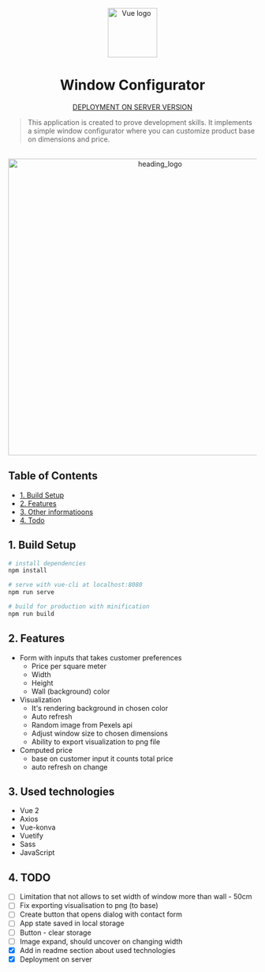 <p align="center"><a href="https://vuejs.org" target="_blank" rel="noopener noreferrer"><img width="100" src="https://vuejs.org/images/logo.png" alt="Vue logo"></a></p>
<h1 align="center" id="heading">Window Configurator</h1>
<p align="center"><a href="http://window.server475561.nazwa.pl/" target="_blank">DEPLOYMENT ON SERVER VERSION</a></p>

> This application is created to prove development skills. It implements a simple window configurator where you can customize product base on dimensions and price.

<p align="center">
  <br>
  <img alt="heading_logo" src="https://i.ibb.co/R6RvBvd/274728408-680107833427640-4031198912208846499-n.png" width="600" />
</p>

## Table of Contents
* [1. Build Setup](#1-build-setup)
* [2. Features](#2-features)
* [3. Other informatioons](#3-other-information)
* [4. Todo](#4-todo)

## 1. Build Setup

``` bash
# install dependencies
npm install

# serve with vue-cli at localhost:8080
npm run serve

# build for production with minification
npm run build

```

## 2. Features

- Form with inputs that takes customer preferences
  - Price per square meter
  - Width
  - Height
  - Wall (background) color
- Visualization
  - It's rendering background in chosen color
  - Auto refresh
  - Random image from Pexels api
  - Adjust window size to chosen dimensions
  - Ability to export visualization to png file
- Computed price 
    - base on customer input it counts total price
    - auto refresh on change

## 3. Used technologies
- Vue 2
- Axios
- Vue-konva
- Vuetify
- Sass
- JavaScript

## 4. TODO

- [ ] Limitation that not allows to set width of window more than wall - 50cm
- [ ] Fix exporting visualisation to png (to base)
- [ ] Create button that opens dialog with contact form
- [ ] App state saved in local storage
- [ ] Button - clear storage
- [ ] Image expand, should uncover on changing width
- [x] Add in readme section about used technologies
- [x] Deployment on server
